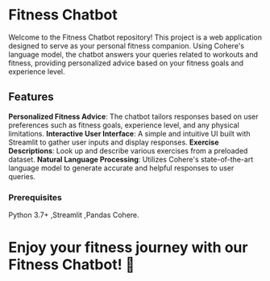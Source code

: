 # Fitness Chatbot

Welcome to the Fitness Chatbot repository! This project is a web application designed to serve as your personal fitness companion. Using Cohere's language model, the chatbot answers your queries related to workouts and fitness, providing personalized advice based on your fitness goals and experience level.

## Features

**Personalized Fitness Advice**: The chatbot tailors responses based on user preferences such as fitness goals, experience level, and any physical limitations.
**Interactive User Interface**: A simple and intuitive UI built with Streamlit to gather user inputs and display responses.
**Exercise Descriptions**: Look up and describe various exercises from a preloaded dataset.
**Natural Language Processing**: Utilizes Cohere's state-of-the-art language model to generate accurate and helpful responses to user queries.

### Prerequisites

Python 3.7+
,Streamlit
,Pandas
Cohere.

# Enjoy your fitness journey with our Fitness Chatbot! 💪
